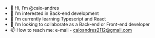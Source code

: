 - 👋 Hi, I’m @caio-andres
- 👀 I’m interested in Back-end development
- 🌱 I’m currently learning Typescript and React
- 💞️ I’m looking to collaborate as a Back-end or Front-end developer
- 📫 How to reach me: e-mail - caioandres2112@gmail.com

<!---
caio-andres/caio-andres is a ✨ special ✨ repository because its `README.md` (this file) appears on your GitHub profile.
You can click the Preview link to take a look at your changes.
--->
